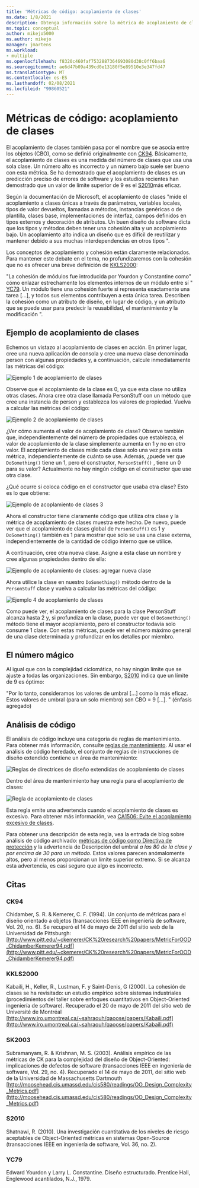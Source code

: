 ```yaml
---
title: 'Métricas de código: acoplamiento de clases'
ms.date: 1/8/2021
description: Obtenga información sobre la métrica de acoplamiento de clases para las métricas de código en Visual Studio.
ms.topic: conceptual
author: mikejo5000
ms.author: mikejo
manager: jmartens
ms.workload:
- multiple
ms.openlocfilehash: f8320c460faf7532887364693080d38c0ff6baa6
ms.sourcegitcommit: ae6d47b09a439cd0e13180f5e89510e3e347fd47
ms.translationtype: MT
ms.contentlocale: es-ES
ms.lasthandoff: 02/08/2021
ms.locfileid: "99860521"
---
```

# <a name="code-metrics---class-coupling"></a>Métricas de código: acoplamiento de clases

El acoplamiento de clases también pasa por el nombre que se asocia entre los objetos (CBO), como se definió originalmente con [CK94](#ck94). Básicamente, el acoplamiento de clases es una medida del número de clases que usa una sola clase. Un número alto es incorrecto y un número bajo suele ser bueno con esta métrica. Se ha demostrado que el acoplamiento de clases es un predicción preciso de errores de software y los estudios recientes han demostrado que un valor de límite superior de 9 es el [S2010](#s2010)más eficaz.

Según la documentación de Microsoft, el acoplamiento de clases "mide el acoplamiento a clases únicas a través de parámetros, variables locales, tipos de valor devueltos, llamadas a métodos, instancias genéricas o de plantilla, clases base, implementaciones de interfaz, campos definidos en tipos externos y decoración de atributos. Un buen diseño de software dicta que los tipos y métodos deben tener una cohesión alta y un acoplamiento bajo. Un acoplamiento alto indica un diseño que es difícil de reutilizar y mantener debido a sus muchas interdependencias en otros tipos ".

Los conceptos de acoplamiento y cohesión están claramente relacionados. Para mantener este debate en el tema, no profundizaremos con la cohesión que no es ofrecer una breve definición de [KKLS2000](#kkls2000):

"La cohesión de módulos fue introducida por Yourdon y Constantine como" cómo enlazar estrechamente los elementos internos de un módulo entre sí " [YC79](#yc79). Un módulo tiene una cohesión fuerte si representa exactamente una tarea [...], y todos sus elementos contribuyen a esta única tarea. Describen la cohesión como un atributo de diseño, en lugar de código, y un atributo que se puede usar para predecir la reusabilidad, el mantenimiento y la modificación ".

## <a name="class-coupling-example"></a>Ejemplo de acoplamiento de clases

Echemos un vistazo al acoplamiento de clases en acción. En primer lugar, cree una nueva aplicación de consola y cree una nueva clase denominada person con algunas propiedades y, a continuación, calcule inmediatamente las métricas del código:

![Ejemplo 1 de acoplamiento de clases](media/class-coupling-example-1.png)

Observe que el acoplamiento de la clase es 0, ya que esta clase no utiliza otras clases. Ahora cree otra clase llamada PersonStuff con un método que cree una instancia de person y establezca los valores de propiedad. Vuelva a calcular las métricas del código:

![Ejemplo 2 de acoplamiento de clases](media/class-coupling-example-2.png)

¿Ver cómo aumenta el valor de acoplamiento de clase? Observe también que, independientemente del número de propiedades que establezca, el valor de acoplamiento de la clase simplemente aumenta en 1 y no en otro valor. El acoplamiento de clases mide cada clase solo una vez para esta métrica, independientemente de cuánto se use. Además, ¿puede ver que `DoSomething()` tiene un 1, pero el constructor, `PersonStuff()` , tiene un 0 para su valor? Actualmente no hay ningún código en el constructor que use otra clase.

¿Qué ocurre si coloca código en el constructor que usaba otra clase? Esto es lo que obtiene:

![Ejemplo de acoplamiento de clases 3](media/class-coupling-example-3.png)

Ahora el constructor tiene claramente código que utiliza otra clase y la métrica de acoplamiento de clases muestra este hecho. De nuevo, puede ver que el acoplamiento de clases global de `PersonStuff()` es 1 y `DoSomething()` también es 1 para mostrar que solo se usa una clase externa, independientemente de la cantidad de código interno que se utilice.

A continuación, cree otra nueva clase. Asigne a esta clase un nombre y cree algunas propiedades dentro de ella:

![Ejemplo de acoplamiento de clases: agregar nueva clase](media/class-coupling-example-add-new-class.png)

Ahora utilice la clase en nuestro `DoSomething()` método dentro de la `PersonStuff` clase y vuelva a calcular las métricas del código:

![Ejemplo 4 de acoplamiento de clases](media/class-coupling-example-4.png)

Como puede ver, el acoplamiento de clases para la clase PersonStuff alcanza hasta 2 y, si profundiza en la clase, puede ver que el `DoSomething()` método tiene el mayor acoplamiento, pero el constructor todavía solo consume 1 clase.  Con estas métricas, puede ver el número máximo general de una clase determinada y profundizar en los detalles por miembro.

## <a name="the-magic-number"></a>El número mágico

Al igual que con la complejidad ciclomática, no hay ningún límite que se ajuste a todas las organizaciones. Sin embargo, [S2010](#s2010) indica que un límite de 9 es óptimo:

"Por lo tanto, consideramos los valores de umbral [...] como la más eficaz. Estos valores de umbral (para un solo miembro) son CBO = 9 [...]. " (énfasis agregado)

## <a name="code-analysis"></a>Análisis de código

El análisis de código incluye una categoría de reglas de mantenimiento. Para obtener más información, consulte [reglas de mantenimiento](/dotnet/fundamentals/code-analysis/quality-rules/maintainability-warnings). Al usar el análisis de código heredado, el conjunto de reglas de instrucciones de diseño extendido contiene un área de mantenimiento:

![Reglas de directrices de diseño extendidas de acoplamiento de clases](media/class-coupling-extended-design-guideline-rules.png)

Dentro del área de mantenimiento hay una regla para el acoplamiento de clases:

![Regla de acoplamiento de clases](media/class-coupling-maintainability-area-rules.png)

Esta regla emite una advertencia cuando el acoplamiento de clases es excesivo. Para obtener más información, vea [CA1506: Evite el acoplamiento excesivo de clases](/dotnet/fundamentals/code-analysis/quality-rules/ca1506).

Para obtener una descripción de esta regla, vea la entrada de blog sobre análisis de código archivado: [métricas de código como Directiva de protección](/archive/blogs/codeanalysis/code-metrics-as-check-in-policy) y la advertencia de Descripción del umbral *a las 80 de la clase y por encima de 30 para un método*.  Estos valores parecen anómalomente altos, pero al menos proporcionan un límite superior extremo. Si se alcanza esta advertencia, es casi seguro que algo es incorrecto.

## <a name="citations"></a>Citas

### <a name="ck94"></a>CK94

Chidamber, S. R. & Kemerer, C. F. (1994). Un conjunto de métricas para el diseño orientado a objetos (transacciones IEEE en ingeniería de software, Vol. 20, no. 6). Se recuperó el 14 de mayo de 2011 del sitio web de la Universidad de Pittsburgh: [http://www.pitt.edu/~ckemerer/CK%20research%20papers/MetricForOOD_ChidamberKemerer94.pdf](http://www.pitt.edu/~ckemerer/CK%20research%20papers/MetricForOOD_ChidamberKemerer94.pdf)

### <a name="kkls2000"></a>KKLS2000

Kabaili, H., Keller, R., Lustman, F. y Saint-Denis, G (2000). La cohesión de clases se ha revisitado: un estudio empírico sobre sistemas industriales (procedimientos del taller sobre enfoques cuantitativos en Object-Oriented ingeniería de software). Recuperado el 20 de mayo de 2011 del sitio web de Université de Montréal [http://www.iro.umontreal.ca/~sahraouh/qaoose/papers/Kabaili.pdf](http://www.iro.umontreal.ca/~sahraouh/qaoose/papers/Kabaili.pdf)

### <a name="sk2003"></a>SK2003

Subramanyam, R. & Krishnan, M. S. (2003). Análisis empírico de las métricas de CK para la complejidad del diseño de Object-Oriented: implicaciones de defectos de software (transacciones IEEE en ingeniería de software, Vol. 29, no. 4). Recuperado el 14 de mayo de 2011, del sitio web de la Universidad de Massachusetts Dartmouth [http://moosehead.cis.umassd.edu/cis580/readings/OO_Design_Complexity_Metrics.pdf](http://moosehead.cis.umassd.edu/cis580/readings/OO_Design_Complexity_Metrics.pdf)

### <a name="s2010"></a>S2010

Shatnawi, R. (2010). Una investigación cuantitativa de los niveles de riesgo aceptables de Object-Oriented métricas en sistemas Open-Source (transacciones IEEE en ingeniería de software, Vol. 36, no. 2).

### <a name="yc79"></a>YC79

Edward Yourdon y Larry L. Constantine. Diseño estructurado. Prentice Hall, Englewood acantilados, N.J., 1979.